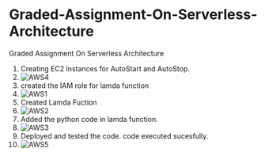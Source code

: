 # Graded-Assignment-On-Serverless-Architecture
Graded Assignment On Serverless Architecture
1. Creating EC2 Instances for AutoStart and AutoStop.
2. ![AWS4](https://github.com/user-attachments/assets/9e5e3cd4-00fc-43cf-872f-8b77490e8f8c)
3. created the IAM role for lamda function
4. ![AWS1](https://github.com/user-attachments/assets/abf1768b-a235-441e-8f8b-e86925f23940)
5. Created Lamda Fuction
6. ![AWS2](https://github.com/user-attachments/assets/272b8347-8c3b-477f-8276-4a5a37d7d62e)
7. Added the python code in lamda function.
8. ![AWS3](https://github.com/user-attachments/assets/71626153-198c-4898-bf64-570ffbea1a53)
9. Deployed and tested the code. code executed sucesfully.
10. ![AWS5](https://github.com/user-attachments/assets/de8f1c57-8a54-4b42-9e1c-8e09b6f37499)



